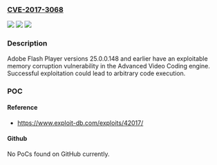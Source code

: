 ### [CVE-2017-3068](https://cve.mitre.org/cgi-bin/cvename.cgi?name=CVE-2017-3068)
![](https://img.shields.io/static/v1?label=Product&message=Adobe%20Flash%20Player%2025.0.0.148%20and%20earlier.&color=blue)
![](https://img.shields.io/static/v1?label=Version&message=Adobe%20Flash%20Player%2025.0.0.148%20and%20earlier.%20&color=brightgreen)
![](https://img.shields.io/static/v1?label=Vulnerability&message=Memory%20Corruption&color=brightgreen)

### Description

Adobe Flash Player versions 25.0.0.148 and earlier have an exploitable memory corruption vulnerability in the Advanced Video Coding engine. Successful exploitation could lead to arbitrary code execution.

### POC

#### Reference
- https://www.exploit-db.com/exploits/42017/

#### Github
No PoCs found on GitHub currently.

